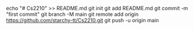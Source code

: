 echo "# Cs2210" >> README.md
git init
git add README.md
git commit -m "first commit"
git branch -M main
git remote add origin https://github.com/starchy-tt/Cs2210.git
git push -u origin main
